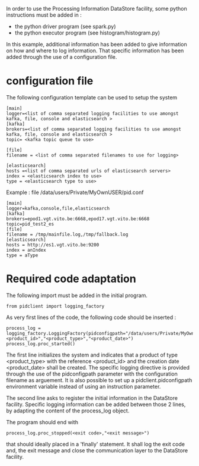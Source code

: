 In order to use the Processing Information DataStore facility, some python instructions must be added in :
- the python driver program (see spark.py)
- the python executor program (see histogram/histogram.py)

In this example, additional information has been added to give information on how and where to log information.  That specific information has been added through the use of a configuration file.

# configuration file

The following configuration template can be used to setup the system

	[main]
	logger=<list of comma separated logging facilities to use amongst kafka, file, console and elasticsearch >
	[kafka]	
	brokers=<list of comma separated logging facilities to use amongst kafka, file, console and elasticsearch >
	topic= <kafka topic queue to use>
	
	[file]
	filename = <list of comma separated filenames to use for logging>
	
	[elasticsearch]
	hosts =<list of comma separated urls of elasticsearch servers>
	index = <elasticsearch index to use>
	type = <elasticsearch type to use>

Example : file /data/users/Private/MyOwnUSER/pid.conf

	[main]
	logger=kafka,console,file,elasticsearch
	[kafka]	
	brokers=epod1.vgt.vito.be:6668,epod17.vgt.vito.be:6668
	topic=pid_test2_es
	[file]
	filename = /tmp/mainfile.log,/tmp/fallback.log
	[elasticsearch]
	hosts = http://es1.vgt.vito.be:9200
	index = anIndex
	type = aType

# Required code adaptation

The following import must be added in the initial program.

	from pidclient import logging_factory
	
As very first lines of the code, the following code should be inserted :

	process_log = logging_factory.LoggingFactory(pidconfigpath="/data/users/Private/MyOwnUSER/pid.conf").get_logger("<product_id>","<product_type>","<product_date>")
    process_log.proc_started()

The first line initializes the system and indicates that a product of type 
<product_type> with the reference <product_id> and the creation date <product_date> shall be created.  The specific logging directive is provided through the use of the pidconfigpath parameter with the configuration filename as arguement.  It is also possible to set up a pidclient.pidconfigpath environment variable instead of using an instruction parameter. 

The second line asks to register the initial information in the DataStore facility.
Specific logging information can be added between those 2 lines, by adapting the content of the process_log object.

The program should end with 

	process_log.proc_stopped(<exit code>,"<exit message>")
	
that should ideally placed in a 'finally' statement.  It shall log the exit code and, the exit message and close the communication layer to the DataStore facility.



